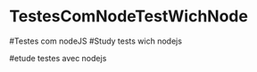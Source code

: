 # TestesComNodeTestWichNode
#Testes com nodeJS
#Study tests wich nodejs

#etude testes avec nodejs 
